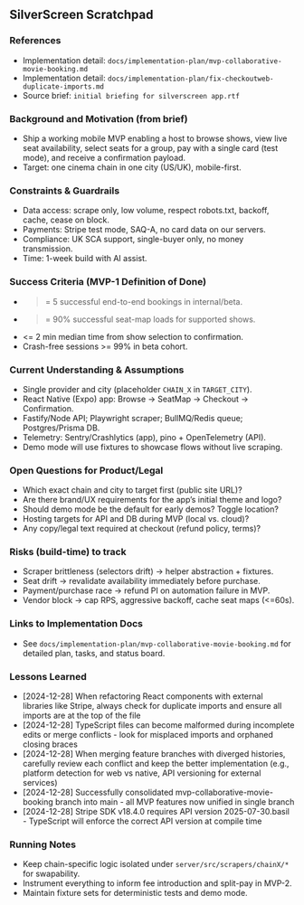 ## SilverScreen Scratchpad

### References
- Implementation detail: `docs/implementation-plan/mvp-collaborative-movie-booking.md`
- Implementation detail: `docs/implementation-plan/fix-checkoutweb-duplicate-imports.md`
- Source brief: `initial briefing for silverscreen app.rtf`

### Background and Motivation (from brief)
- Ship a working mobile MVP enabling a host to browse shows, view live seat availability, select seats for a group, pay with a single card (test mode), and receive a confirmation payload.
- Target: one cinema chain in one city (US/UK), mobile-first.

### Constraints & Guardrails
- Data access: scrape only, low volume, respect robots.txt, backoff, cache, cease on block.
- Payments: Stripe test mode, SAQ-A, no card data on our servers.
- Compliance: UK SCA support, single-buyer only, no money transmission.
- Time: 1-week build with AI assist.

### Success Criteria (MVP-1 Definition of Done)
- >= 5 successful end-to-end bookings in internal/beta.
- >= 90% successful seat-map loads for supported shows.
- <= 2 min median time from show selection to confirmation.
- Crash-free sessions >= 99% in beta cohort.

### Current Understanding & Assumptions
- Single provider and city (placeholder `CHAIN_X` in `TARGET_CITY`).
- React Native (Expo) app: Browse → SeatMap → Checkout → Confirmation.
- Fastify/Node API; Playwright scraper; BullMQ/Redis queue; Postgres/Prisma DB.
- Telemetry: Sentry/Crashlytics (app), pino + OpenTelemetry (API).
- Demo mode will use fixtures to showcase flows without live scraping.

### Open Questions for Product/Legal
- Which exact chain and city to target first (public site URL)?
- Are there brand/UX requirements for the app’s initial theme and logo?
- Should demo mode be the default for early demos? Toggle location?
- Hosting targets for API and DB during MVP (local vs. cloud)?
- Any copy/legal text required at checkout (refund policy, terms)?

### Risks (build-time) to track
- Scraper brittleness (selectors drift) → helper abstraction + fixtures.
- Seat drift → revalidate availability immediately before purchase.
- Payment/purchase race → refund PI on automation failure in MVP.
- Vendor block → cap RPS, aggressive backoff, cache seat maps (<=60s).

### Links to Implementation Docs
- See `docs/implementation-plan/mvp-collaborative-movie-booking.md` for detailed plan, tasks, and status board.

### Lessons Learned
- [2024-12-28] When refactoring React components with external libraries like Stripe, always check for duplicate imports and ensure all imports are at the top of the file
- [2024-12-28] TypeScript files can become malformed during incomplete edits or merge conflicts - look for misplaced imports and orphaned closing braces
- [2024-12-28] When merging feature branches with diverged histories, carefully review each conflict and keep the better implementation (e.g., platform detection for web vs native, API versioning for external services)
- [2024-12-28] Successfully consolidated mvp-collaborative-movie-booking branch into main - all MVP features now unified in single branch
- [2024-12-28] Stripe SDK v18.4.0 requires API version 2025-07-30.basil - TypeScript will enforce the correct API version at compile time

### Running Notes
- Keep chain-specific logic isolated under `server/src/scrapers/chainX/*` for swapability.
- Instrument everything to inform fee introduction and split-pay in MVP-2.
- Maintain fixture sets for deterministic tests and demo mode.
